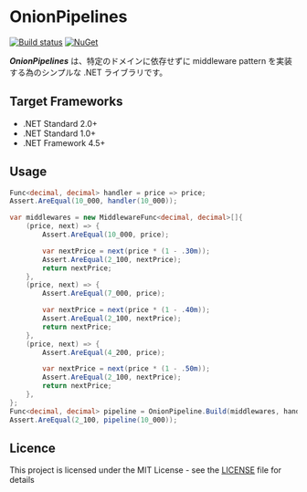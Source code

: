 # OnionPipelines
[![Build status](https://ci.appveyor.com/api/projects/status/yrwpc36qmfpf1k4n/branch/master?svg=true)](https://ci.appveyor.com/project/inasync/onionpipelines/branch/master)
[![NuGet](https://img.shields.io/nuget/v/Inasync.OnionPipelines.svg)](https://www.nuget.org/packages/Inasync.OnionPipelines/)

***OnionPipelines*** は、特定のドメインに依存せずに middleware pattern を実装する為のシンプルな .NET ライブラリです。


## Target Frameworks
- .NET Standard 2.0+
- .NET Standard 1.0+
- .NET Framework 4.5+


## Usage
```cs
Func<decimal, decimal> handler = price => price;
Assert.AreEqual(10_000, handler(10_000));

var middlewares = new MiddlewareFunc<decimal, decimal>[]{
    (price, next) => {
        Assert.AreEqual(10_000, price);

        var nextPrice = next(price * (1 - .30m));
        Assert.AreEqual(2_100, nextPrice);
        return nextPrice;
    },
    (price, next) => {
        Assert.AreEqual(7_000, price);

        var nextPrice = next(price * (1 - .40m));
        Assert.AreEqual(2_100, nextPrice);
        return nextPrice;
    },
    (price, next) => {
        Assert.AreEqual(4_200, price);

        var nextPrice = next(price * (1 - .50m));
        Assert.AreEqual(2_100, nextPrice);
        return nextPrice;
    },
};
Func<decimal, decimal> pipeline = OnionPipeline.Build(middlewares, handler);
Assert.AreEqual(2_100, pipeline(10_000));
```


## Licence
This project is licensed under the MIT License - see the [LICENSE](LICENSE) file for details
